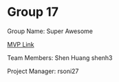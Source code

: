 # Group 17
Group Name: Super Awesome

[MVP Link](http://cs196.cs.illinois.edu)

Team Members: Shen Huang shenh3

Project Manager: rsoni27
